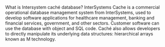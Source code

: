 What is Intersystem caché database?
	InterSystems Cache is a commercial operational database management system from InterSystems, used to develop software applications for healthcare management, banking and financial services, government, and other sectors. Customer software can use the database with object and SQL code. Caché also allows developers to directly manipulate its underlying data structures: hierarchical arrays known as M technology.
